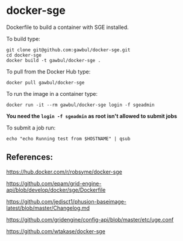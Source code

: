 docker-sge
==========

Dockerfile to build a container with SGE installed.

To build type:

```
git clone git@github.com:gawbul/docker-sge.git
cd docker-sge
docker build -t gawbul/docker-sge .
```

To pull from the Docker Hub type:

```
docker pull gawbul/docker-sge
```

To run the image in a container type:

```
docker run -it --rm gawbul/docker-sge login -f sgeadmin
```

**You need the `login -f sgeadmin` as root isn't allowed to submit jobs**

To submit a job run:

```
echo "echo Running test from $HOSTNAME" | qsub
```


## References:

https://hub.docker.com/r/robsyme/docker-sge

https://github.com/epam/grid-engine-api/blob/develop/docker/sge/Dockerfile

https://github.com/jedisct1/phusion-baseimage-latest/blob/master/Changelog.md

https://github.com/gridengine/config-api/blob/master/etc/uge.conf

https://github.com/wtakase/docker-sge

